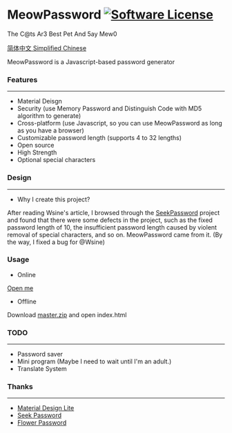 # MeowPassword [![Software License](https://img.shields.io/badge/license-MIT-brightgreen.svg)](https://github.com/MeowCat-Studio/GooTool/blob/master/LICENSE)
The C@ts Ar3 Best Pet And 5ay Mew0

[简体中文 Simplified Chinese](README_cn.md)

MeowPassword is a Javascript-based password generator

### Features
-----------
- Material Deisgn
- Security (use Memory Password and Distinguish Code with MD5 algorithm to generate)
- Cross-platform (use Javascript, so you can use MeowPassword as long as you have a browser)
- Customizable password length (supports 4 to 32 lengths)
- Open source
- High Strength
- Optional special characters

### Design
-----------
- Why I create this project?

After reading Wsine's article, I browsed through the [SeekPassword](https://github.com/Wsine/seekpassword) project and found that there were some defects in the project, such as the fixed password length of 10, the insufficient password length caused by violent removal of special characters, and so on. MeowPassword came from it. (By the way, I fixed a bug for @Wsine)

### Usage
- Online

[Open me](http://password.meowcat.org/)

- Offline

Download [master.zip](https://github.com/MeowCat-Studio/MeowPassword/archive/master.zip) and open index.html

### TODO
-----------
- Password saver
- Mini program (Maybe I need to wait until I'm an adult.)
- Translate System

### Thanks
-----------
- [Material Design Lite](https://getmdl.io/)
- [Seek Password](https://github.com/Wsine/seekpassword)
- [Flower Password](https://flowerpassword.com/)
